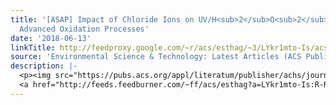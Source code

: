 ```yaml
---
title: '[ASAP] Impact of Chloride Ions on UV/H<sub>2</sub>O<sub>2</sub> and UV/Persulfate
  Advanced Oxidation Processes'
date: '2018-06-13'
linkTitle: http://feedproxy.google.com/~r/acs/esthag/~3/LYkr1mto-Is/acs.est.8b01662
source: 'Environmental Science & Technology: Latest Articles (ACS Publications)'
description: |-
  <p><img src="https://pubs.acs.org/appl/literatum/publisher/achs/journals/content/esthag/0/esthag.ahead-of-print/acs.est.8b01662/20180613/images/medium/es-2018-01662n_0007.gif" alt="TOC Graphic"/></p><div><cite>Environmental Science & Technology</cite></div><div>DOI: 10.1021/acs.est.8b01662</div><div class="feedflare">
  <a href="http://feeds.feedburner.com/~ff/acs/esthag?a=LYkr1mto-Is:R-RoSGcYBCM:yIl2AUoC8zA"><img src="http://feeds.feedburner.com/~ff/acs/esthag?d=yIl2AUoC8zA" border="0"></img></a>
---
```

